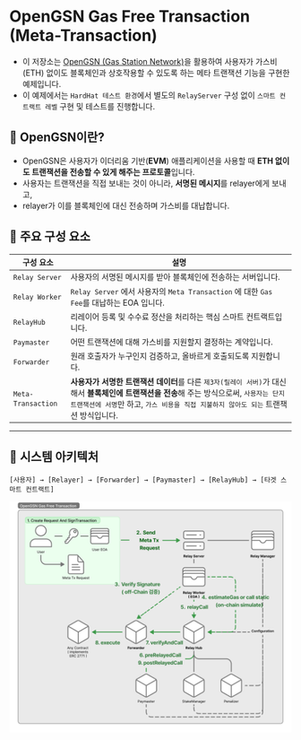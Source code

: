 # OpenGSN Gas Free Transaction (Meta-Transaction)

- 이 저장소는 [OpenGSN (Gas Station Network)](https://docs.opengsn.org/)을 활용하여 사용자가 가스비(ETH) 없이도 블록체인과 상호작용할 수 있도록 하는 메타 트랜잭션 기능을 구현한 예제입니다.
- 이 예제에서는 `HardHat 테스트 환경`에서 별도의 `RelayServer` 구성 없이 `스마트 컨트랙트 레벨` 구현 및 테스트를 진행합니다.

## 🚀 OpenGSN이란?

- OpenGSN은 사용자가 이더리움 기반(**EVM**) 애플리케이션을 사용할 때 **ETH 없이도 트랜잭션을 전송할 수 있게 해주는 프로토콜**입니다.
- 사용자는 트랜잭션을 직접 보내는 것이 아니라, **서명된 메시지**를 relayer에게 보내고,
- relayer가 이를 블록체인에 대신 전송하며 가스비를 대납합니다.

## 🧩 주요 구성 요소

| 구성 요소          | 설명                                                                                                                                                                                                                              |
| ------------------ | --------------------------------------------------------------------------------------------------------------------------------------------------------------------------------------------------------------------------------- |
| `Relay Server`     | 사용자의 서명된 메시지를 받아 블록체인에 전송하는 서버입니다.                                                                                                                                                                     |
| `Relay Worker`     | `Relay Server` 에서 사용자의 `Meta Transaction` 에 대한 `Gas Fee`를 대납하는 EOA 입니다.                                                                                                                                          |
| `RelayHub`         | 리레이어 등록 및 수수료 정산을 처리하는 핵심 스마트 컨트랙트입니다.                                                                                                                                                               |
| `Paymaster`        | 어떤 트랜잭션에 대해 가스비를 지원할지 결정하는 계약입니다.                                                                                                                                                                       |
| `Forwarder`        | 원래 호출자가 누구인지 검증하고, 올바르게 호출되도록 지원합니다.                                                                                                                                                                  |
| `Meta-Transaction` | **사용자가 서명한 트랜잭션 데이터**를 다른 `제3자(릴레이 서버)`가 대신해서 **블록체인에 트랜잭션을 전송**해 주는 방식으로써, `사용자는 단지 트랜잭션에 서명`만 하고, `가스 비용을 직접 지불하지 않아도 되는` 트랜잭션 방식입니다. |

---

## 🧱 시스템 아키텍처

```text
[사용자] → [Relayer] → [Forwarder] → [Paymaster] → [RelayHub] → [타겟 스마트 컨트랙트]
```

![OpenGSN Architecture](./images/OpenGsn.png)

